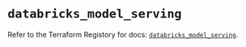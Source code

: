 # `databricks_model_serving`

Refer to the Terraform Registory for docs: [`databricks_model_serving`](https://registry.terraform.io/providers/databricks/databricks/1.31.1/docs/resources/model_serving).
